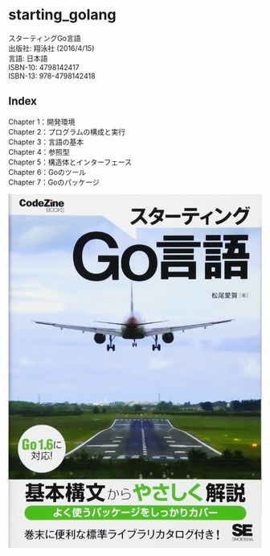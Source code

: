 # starting_golang
スターティングGo言語  
出版社: 翔泳社 (2016/4/15)  
言語: 日本語  
ISBN-10: 4798142417  
ISBN-13: 978-4798142418  

## Index  
Chapter 1：開発環境  
Chapter 2：プログラムの構成と実行  
Chapter 3：言語の基本  
Chapter 4：参照型  
Chapter 5：構造体とインターフェース  
Chapter 6：Goのツール  
Chapter 7：Goのパッケージ  

![stargin_golang](https://github.com/chc1129/image/blob/master/starting_golang/starting_golang.png)


